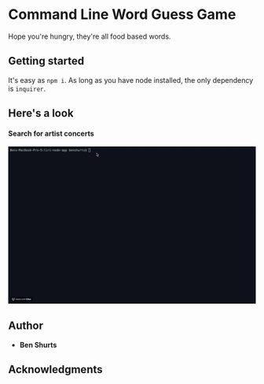# Command Line Word Guess Game

Hope you're hungry, they're all food based words.

## Getting started

It's easy as `npm i`. As long as you have node installed, the only dependency is `inquirer`.

## Here's a look

#### Search for artist concerts
![demo gif](https://github.com/bshurts93/liri-node-app/blob/master/images/bandsintown.gif)

## Author

* **Ben Shurts** 

## Acknowledgments